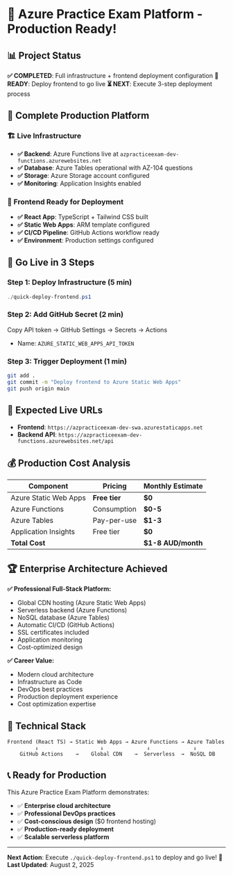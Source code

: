 # 🎉 Azure Practice Exam Platform - Production Ready!

## 📊 Project Status

**✅ COMPLETED**: Full infrastructure + frontend deployment configuration
**🚀 READY**: Deploy frontend to go live
**⏳ NEXT**: Execute 3-step deployment process

## 📁 Complete Production Platform

### 🏗️ Live Infrastructure
- **✅ Backend**: Azure Functions live at `azpracticeexam-dev-functions.azurewebsites.net`
- **✅ Database**: Azure Tables operational with AZ-104 questions
- **✅ Storage**: Azure Storage account configured
- **✅ Monitoring**: Application Insights enabled

### 🚀 Frontend Ready for Deployment
- **✅ React App**: TypeScript + Tailwind CSS built
- **✅ Static Web Apps**: ARM template configured
- **✅ CI/CD Pipeline**: GitHub Actions workflow ready
- **✅ Environment**: Production settings configured

## 🚀 Go Live in 3 Steps

### Step 1: Deploy Infrastructure (5 min)
```powershell
./quick-deploy-frontend.ps1
```

### Step 2: Add GitHub Secret (2 min)
Copy API token → GitHub Settings → Secrets → Actions
- Name: `AZURE_STATIC_WEB_APPS_API_TOKEN`

### Step 3: Trigger Deployment (1 min)
```bash
git add .
git commit -m "Deploy frontend to Azure Static Web Apps"
git push origin main
```

## 🎯 Expected Live URLs

- **Frontend**: `https://azpracticeexam-dev-swa.azurestaticapps.net`
- **Backend API**: `https://azpracticeexam-dev-functions.azurewebsites.net/api`

## 💰 Production Cost Analysis

| Component | Pricing | Monthly Estimate |
|-----------|---------|------------------|
| Azure Static Web Apps | **Free tier** | **$0** |
| Azure Functions | Consumption | **$0-5** |
| Azure Tables | Pay-per-use | **$1-3** |
| Application Insights | Free tier | **$0** |
| **Total Cost** | | **$1-8 AUD/month** |

## 🏆 Enterprise Architecture Achieved

**✅ Professional Full-Stack Platform:**
- Global CDN hosting (Azure Static Web Apps)
- Serverless backend (Azure Functions)
- NoSQL database (Azure Tables)
- Automatic CI/CD (GitHub Actions)
- SSL certificates included
- Application monitoring
- Cost-optimized design

**✅ Career Value:**
- Modern cloud architecture
- Infrastructure as Code
- DevOps best practices
- Production deployment experience
- Cost optimization expertise

## 🔧 Technical Stack

```
Frontend (React TS) → Static Web Apps → Azure Functions → Azure Tables
         ↓                    ↓              ↓              ↓
    GitHub Actions    →    Global CDN    →  Serverless  →  NoSQL DB
```

## 📞 Ready for Production

This Azure Practice Exam Platform demonstrates:
- ✅ **Enterprise cloud architecture**
- ✅ **Professional DevOps practices**
- ✅ **Cost-conscious design** ($0 frontend hosting)
- ✅ **Production-ready deployment**
- ✅ **Scalable serverless platform**

---

**Next Action**: Execute `./quick-deploy-frontend.ps1` to deploy and go live! 🚀
**Last Updated**: August 2, 2025
